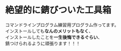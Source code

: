 # 絶望的に錆びついた工具箱
コマンドラインプログラム練習用プログラム作ってます。  
インストールしても**なんのメリットもなく**、  
インストールしたことを**一生後悔できるぐらい**、  
錆つけられるように頑張ります！！！  
